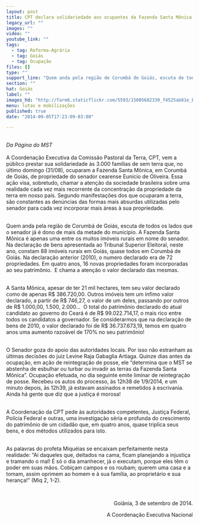 ```yaml
---
layout: post
title: CPT declara solidariedade aos ocupantes da Fazenda Santa Mônica
legacy_url: ""
images: ""
video: ""
youtube_link: ""
tags:
  - tag: Reforma-Agrária
  - tag: Goiás
  - tag: Ocupação
files: []
type: ""
support_line: "Quem anda pela região de Corumbá de Goiás, escuta de todos os lados que o senador já é dono de mais da metade do município."
section: ""
hat: Goiás
label: ""
images_hd: "http://farm6.staticflickr.com/5593/15005682339_f4525ab81e_b.jpg"
menu: lutas e mobilizações
published: true
date: "2014-09-05T17:23:09-03:00"

---
```

<p><br />
<em>Da P&aacute;gina do MST</em><br />
<br />
A Coordena&ccedil;&atilde;o Executiva da Comiss&atilde;o Pastoral da Terra, CPT, vem a p&uacute;blico prestar sua solidariedade &agrave;s 3.000 fam&iacute;lias de sem terra que, no &uacute;ltimo domingo (31/08), ocuparam a Fazenda Santa M&ocirc;nica, em Corumb&aacute; de Goi&aacute;s, de propriedade do senador cearense Eun&iacute;cio de Oliveira. Essa a&ccedil;&atilde;o visa, sobretudo, chamar a aten&ccedil;&atilde;o da sociedade brasileira sobre uma realidade cada vez mais recorrente da concentra&ccedil;&atilde;o da propriedade da terra em nosso pa&iacute;s. Segundo manifesta&ccedil;&otilde;es dos que ocuparam a terra, s&atilde;o constantes as den&uacute;ncias das formas mais absurdas utilizadas pelo senador para cada vez incorporar mais &aacute;reas &agrave; sua propriedade.</p>

<p><br />
Quem anda pela regi&atilde;o de Corumb&aacute; de Goi&aacute;s, escuta de todos os lados que o senador j&aacute; &eacute; dono de mais da metade do munic&iacute;pio. A Fazenda Santa M&ocirc;nica &eacute; apenas uma entre os muitos im&oacute;veis rurais em nome do senador. Na declara&ccedil;&atilde;o de bens apresentada ao Tribunal Superior Eleitoral, neste ano, constam 88 im&oacute;veis rurais em Goi&aacute;s, quase todos em Corumb&aacute; de Goi&aacute;s. Na declara&ccedil;&atilde;o anterior (2010), o numero declarado era de 72 propriedades. Em quatro anos, 16 novas propriedades foram incorporadas ao seu patrim&ocirc;nio. &nbsp;E chama a aten&ccedil;&atilde;o o valor declarado das mesmas.</p>

<p><br />
A Santa M&ocirc;nica, apesar de ter 21 mil hectares, tem seu valor declarado como de apenas R$ 386.720,00. Outros im&oacute;veis tem um &iacute;nfimo valor declarado, a partir de R$ 746,27, o valor de um deles, passando por outros de R$ 1.000,00, 1.500, 2.000... &nbsp;O total do patrim&ocirc;nio declarado do atual candidato ao governo do Cear&aacute; &eacute; de R$ 99.022.714,17, o mais rico entre todos os candidatos a governador. Se considerarmos que na declara&ccedil;&atilde;o de bens de 2010, o valor declarado foi de R$ 36.737.673,19, temos em quatro anos uma aumento razo&aacute;vel de 170% no seu patrim&ocirc;nio!</p>

<p><br />
O Senador goza do apoio das autoridades locais. Por isso n&atilde;o estranham as &uacute;ltimas decis&otilde;es do juiz Levine Raja Gabaglia Artiaga. Quinze dias antes da ocupa&ccedil;&atilde;o, em a&ccedil;&atilde;o de reintegra&ccedil;&atilde;o de posse, ele &ldquo;determina que o MST se abstenha de esbulhar ou turbar ou invadir as terras da Fazenda Santa M&ocirc;nica&rdquo;. Ocupa&ccedil;&atilde;o efetuada, no dia seguinte emite liminar de reintegra&ccedil;&atilde;o de posse. Recebeu os autos do processo, &agrave;s 12h38 de 1/9/2014, e um minuto depois, &agrave;s 12h39, j&aacute; estavam assinados e remetidos &agrave; escrivania. Ainda h&aacute; gente que diz que a justi&ccedil;a &eacute; morosa!</p>

<p><br />
A Coordena&ccedil;&atilde;o da CPT pede &agrave;s autoridades competentes, Justi&ccedil;a Federal, Pol&iacute;cia Federal e outras, uma investiga&ccedil;&atilde;o s&eacute;ria e profunda do crescimento do patrim&ocirc;nio de um cidad&atilde;o que, em quatro anos, quase triplica seus bens, e dos m&eacute;todos utilizados para isto.</p>

<p><br />
As palavras do profeta Miqu&eacute;ias se encaixam perfeitamente nesta realidade: &ldquo;Ai daqueles que, deitados na cama, ficam planejando a injusti&ccedil;a e tramando o mal! &Eacute; s&oacute; o dia amanhecer, j&aacute; o executam, porque eles t&ecirc;m o poder em suas m&atilde;os. Cobi&ccedil;am campos e os roubam; querem uma casa e a tomam, assim oprimem ao homem e &agrave; sua fam&iacute;lia, ao propriet&aacute;rio e sua heran&ccedil;a!&rdquo; (Miq 2, 1-2).</p>

<p style="text-align:right">&nbsp;</p>

<p style="text-align:right">Goi&acirc;nia, 3 de setembro de 2014.</p>

<p style="text-align:right">A Coordena&ccedil;&atilde;o Executiva Nacional</p>
